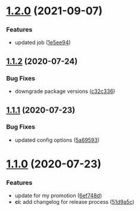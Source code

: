 # [1.2.0](https://github.com/jondeaves/jondeaves-card/compare/v1.1.2...v1.2.0) (2021-09-07)


### Features

* updated job ([1e5ee94](https://github.com/jondeaves/jondeaves-card/commit/1e5ee9474f8516afc29873708f5a619a18d7c436))

## [1.1.2](https://github.com/jondeaves/jondeaves-card/compare/v1.1.1...v1.1.2) (2020-07-24)


### Bug Fixes

* downgrade package versions ([c32c336](https://github.com/jondeaves/jondeaves-card/commit/c32c336a84eab6f979569608ae1240a955c17dbb))

## [1.1.1](https://github.com/jondeaves/jondeaves-card/compare/v1.1.0...v1.1.1) (2020-07-23)


### Bug Fixes

* updated config options ([5a69593](https://github.com/jondeaves/jondeaves-card/commit/5a695939e48dd7c6b78aecea46becd969c6e2595))

# [1.1.0](https://github.com/jondeaves/jondeaves-card/compare/v1.0.1...v1.1.0) (2020-07-23)


### Features

* update for my promotion ([6ef748d](https://github.com/jondeaves/jondeaves-card/commit/6ef748d71f78ef621c4378cb64ebb5ce5d2552c5))
* **ci:** add changelog for release process ([51d9a5c](https://github.com/jondeaves/jondeaves-card/commit/51d9a5caffa1819b153d84d9cc9b0ec06c352eec))
